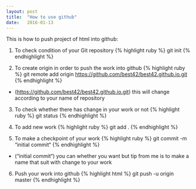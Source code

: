 ```yaml
---
layout: post
title:  "How to use github"
date:   2016-01-13
---
```


This is how to push project of html into github:

1. To check condition of your Git repository
{% highlight ruby %}
git init
{% endhighlight %}

2. To create origin in order to push the work into github
{% highlight ruby %}
git remote add origin https://github.com/best42/best42.github.io.git
{% endhighlight %}
* (https://github.com/best42/best42.github.io.git) this will change according to your name of repository

3. To check whether there has change in your work or not
{% highlight ruby %}
git status
{% endhighlight %}

4. To add new work
{% highlight ruby %}
git add .
{% endhighlight %}

5. To make a checkpoint of your work
{% highlight ruby %}
git commit -m “initial commit“
{% endhighlight %}
* (“initial commit“) you can whether you want but tip from me is to make a name that suit with change to your work

6. Push your work into github
{% highlight html %}
git push -u origin master
{% endhighlight %}
